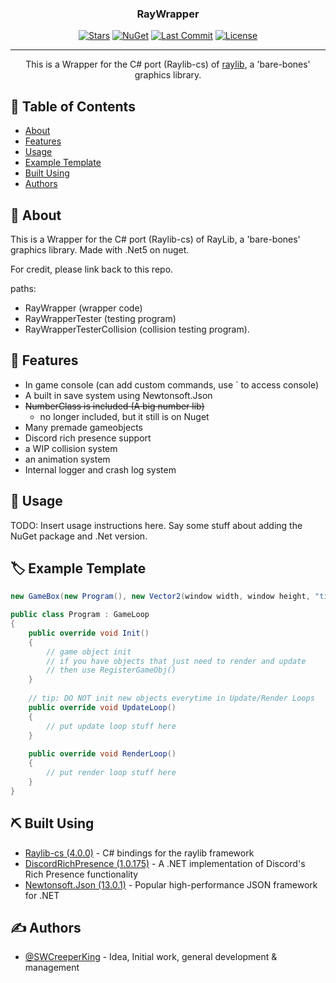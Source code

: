 <h3 align="center">RayWrapper</h3>

<div align="center">

  [![Stars](https://img.shields.io/github/stars/SWCreeperKing/RayWrapper)](https://github.com/SWCreeperKing/RayWrapper/stargazers)
  [![NuGet](https://img.shields.io/nuget/dt/RayWrapper)](https://www.nuget.org/packages/RayWrapper/)
  [![Last Commit](https://img.shields.io/github/last-commit/SWCreeperKing/RayWrapper)](https://github.com/SWCreeperKing/RayWrapper/commits/development)
  [![License](https://img.shields.io/github/license/SWCreeperKing/RayWrapper)](/LICENSE)

</div>

---

<p align="center"> This is a Wrapper for the C# port (Raylib-cs) of <a href="https://github.com/raysan5/raylib">raylib</a>, a 'bare-bones' graphics library.
    <br> 
</p>

## 📝 Table of Contents
- [About](#about)
- [Features](#features)
- [Usage](#usage)
- [Example Template](#example_template)
- [Built Using](#built_using)
- [Authors](#authors)

## 🧐 About <a name = "about"></a>
This is a Wrapper for the C# port (Raylib-cs) of RayLib, a 'bare-bones' graphics library.
Made with .Net5 on nuget.

For credit, please link back to this repo.

paths:
- RayWrapper (wrapper code)
- RayWrapperTester (testing program)
- RayWrapperTesterCollision (collision testing program).

## 🎁 Features <a name="features"></a>
- In game console (can add custom commands, use ` to access console)
- A built in save system using Newtonsoft.Json
- ~~NumberClass is included (A big number lib)~~
  - no longer included, but it still is on Nuget
- Many premade gameobjects
- Discord rich presence support
- a WIP collision system
- an animation system
- Internal logger and crash log system

## 🎈 Usage <a name="usage"></a>
TODO: Insert usage instructions here. Say some stuff about adding the NuGet package and .Net version.


## 🏷️ Example Template <a name="example_template"></a>
```C#
new GameBox(new Program(), new Vector2(window width, window height, "title"))

public class Program : GameLoop 
{
    public override void Init() 
    {
        // game object init
        // if you have objects that just need to render and update
        // then use RegisterGameObj()
    }
    
    // tip: DO NOT init new objects everytime in Update/Render Loops
    public override void UpdateLoop()
    {
        // put update loop stuff here
    }
    
    public override void RenderLoop()
    {
        // put render loop stuff here
    }
}
```


## ⛏️ Built Using <a name = "built_using"></a>
- [Raylib-cs (4.0.0)](https://www.nuget.org/packages/Raylib-cs/) - C# bindings for the raylib framework
- [DiscordRichPresence (1.0.175)](https://www.nuget.org/packages/DiscordRichPresence/) - A .NET implementation of Discord's Rich Presence functionality
- [Newtonsoft.Json (13.0.1)](https://www.nuget.org/packages/Newtonsoft.Json/) - Popular high-performance JSON framework for .NET

## ✍️ Authors <a name = "authors"></a>
- [@SWCreeperKing](https://github.com/SWCreeperKing) - Idea, Initial work, general development & management
